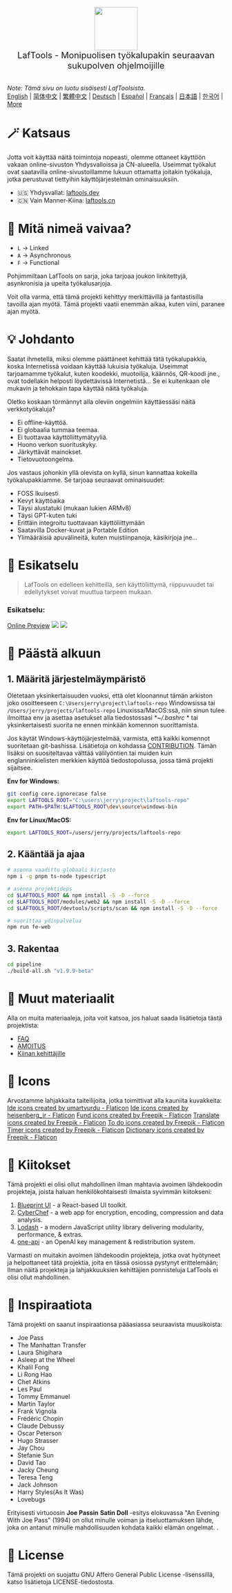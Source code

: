 <p align="center">
<img width="100" src="https://github.com/work7z/LafTools/blob/dev/modules/web2/public/static/icon.png?raw=true"></img>
<br>
<span style="font-size:20px">LafTools - Monipuolisen työkalupakin seuraavan sukupolven ohjelmoijille
</span>
<!-- <center>
<div style="text-align:center;">
<a target="_blank" href="http://cloud.laftools.cn">Esikatsele LafToolsin sisäpiiriversiota</a>
</div>
</center> -->
<br><br>
</p>

<i>Note: Tämä sivu on luotu sisäisesti LafToolsista.</i> <br/> [English](/docs/en_US/README.md)  |  [简体中文](/docs/zh_CN/README.md)  |  [繁體中文](/docs/zh_HK/README.md)  |  [Deutsch](/docs/de/README.md)  |  [Español](/docs/es/README.md)  |  [Français](/docs/fr/README.md)  |  [日本語](/docs/ja/README.md)  |  [한국어](/docs/ko/README.md) | [More](/docs/) <br/>

# 🪄 Katsaus

Jotta voit käyttää näitä toimintoja nopeasti, olemme ottaneet käyttöön vakaan online-sivuston Yhdysvalloissa ja CN-alueella. Useimmat työkalut ovat saatavilla online-sivustoillamme lukuun ottamatta joitakin työkaluja, jotka perustuvat tiettyihin käyttöjärjestelmän ominaisuuksiin.

- 🇺🇸 Yhdysvallat: [laftools.dev](https://laftools.dev)
- 🇨🇳 Vain Manner-Kiina: [laftools.cn](https://laftools.cn)

# 🔋 Mitä nimeä vaivaa?

- `L` -> Linked
- `A` -> Asynchronous
- `F` -> Functional

Pohjimmiltaan LafTools on sarja, joka tarjoaa joukon linkitettyjä, asynkronisia ja upeita työkalusarjoja.

Voit olla varma, että tämä projekti kehittyy merkittävillä ja fantastisilla tavoilla ajan myötä. Tämä projekti vaatii enemmän aikaa, kuten viini, paranee ajan myötä.

# 💡 Johdanto

Saatat ihmetellä, miksi olemme päättäneet kehittää tätä työkalupakkia, koska Internetissä voidaan käyttää lukuisia työkaluja. Useimmat tarjoamamme työkalut, kuten koodekki, muotoilija, käännös, QR-koodi jne., ovat todellakin helposti löydettävissä Internetistä... Se ei kuitenkaan ole mukavin ja tehokkain tapa käyttää näitä työkaluja.

Oletko koskaan törmännyt alla oleviin ongelmiin käyttäessäsi näitä verkkotyökaluja?

- Ei offline-käyttöä.
- Ei globaalia tummaa teemaa.
- Ei tuottavaa käyttöliittymätyyliä.
- Huono verkon suorituskyky.
- Järkyttävät mainokset.
- Tietovuotoongelma.

Jos vastaus johonkin yllä olevista on kyllä, sinun kannattaa kokeilla työkalupakkiamme. Se tarjoaa seuraavat ominaisuudet:

- FOSS Ikuisesti
- Kevyt käyttöaika
- Täysi alustatuki (mukaan lukien ARMv8)
- Täysi GPT-kuten tuki
- Erittäin integroitu tuottavaan käyttöliittymään
- Saatavilla Docker-kuvat ja Portable Edition
- Ylimääräisiä apuvälineitä, kuten muistiinpanoja, käsikirjoja jne...

# 🌠 Esikatselu

> LafTools on edelleen kehitteillä, sen käyttöliittymä, riippuvuudet tai edellytykset voivat muuttua tarpeen mukaan.

### Esikatselu:

[Online Preview](http://laftools.dev)
![](https://github.com/work7z/LafTools/blob/dev/devtools/images/preview.png?raw=true)
![](https://github.com/work7z/LafTools/blob/dev/devtools/images/preview-dark.png?raw=true)

# 🚀 Päästä alkuun

## 1. Määritä järjestelmäympäristö

Oletetaan yksinkertaisuuden vuoksi, että olet kloonannut tämän arkiston joko osoitteeseen `C:\Usersjerry\project\laftools-repo` Windowsissa tai `/Users/jerry/projects/laftools-repo` Linuxissa/MacOS:ssä, niin sinun tulee ilmoittaa env ja asettaa asetukset alla tiedostossasi **~/.bashrc* * tai yksinkertaisesti suorita ne ennen minkään komennon suorittamista.

Jos käytät Windows-käyttöjärjestelmää, varmista, että kaikki komennot suoritetaan git-bashissa. Lisätietoja on kohdassa [CONTRIBUTION](/docs/fi/CONTRIBUTION.md). Tämän lisäksi on suositeltavaa välttää välilyöntien tai muiden kuin englanninkielisten merkkien käyttöä tiedostopolussa, jossa tämä projekti sijaitsee.

**Env for Windows:**

```bash
git config core.ignorecase false
export LAFTOOLS_ROOT="C:\users\jerry\project\laftools-repo"
export PATH=$PATH:$LAFTOOLS_ROOT\dev\source\windows-bin
```

**Env for Linux/MacOS:**

```bash
export LAFTOOLS_ROOT=/users/jerry/projects/laftools-repo
```

## 2. Kääntää ja ajaa

```bash
# asenna vaadittu globaali kirjasto
npm i -g pnpm ts-node typescript

# asenna projektideps
cd $LAFTOOLS_ROOT && npm install -S -D --force
cd $LAFTOOLS_ROOT/modules/web2 && npm install -S -D --force
cd $LAFTOOLS_ROOT/devtools/scripts/scan && npm install -S -D --force

# suorittaa ydinpalvelua
npm run fe-web

```

## 3. Rakentaa

```bash
cd pipeline
./build-all.sh "v1.9.9-beta"
```

# 📑 Muut materiaalit

Alla on muita materiaaleja, joita voit katsoa, ​​jos haluat saada lisätietoja tästä projektista:

- [FAQ](/docs/fi/FAQ.md)
- [AMOITUS](/docs/fi/CONTRIBUTION.md)
- [Kiinan kehittäjille](/devtools/notes/common/issues.md)

# 💐 Icons

Arvostamme lahjakkaita taiteilijoita, jotka toimittivat alla kauniita kuvakkeita:
<a href="https://www.flaticon.com/free-icons/ide" title="ide icons">Ide icons created by umartvurdu - Flaticon</a>
<a href="https://www.flaticon.com/free-icons/ide" title="ide icons">Ide icons created by heisenberg_jr - Flaticon</a>
<a href="https://www.flaticon.com/free-icons/fund" title="fund icons">Fund icons created by Freepik - Flaticon</a>
<a href="https://www.flaticon.com/free-icons/translate" title="translate icons">Translate icons created by Freepik - Flaticon</a>
<a href="https://www.flaticon.com/free-icons/to-do" title="to do icons">To do icons created by Freepik - Flaticon</a>
<a href="https://www.flaticon.com/free-icons/timer" title="timer icons">Timer icons created by Freepik - Flaticon</a>
<a href="https://www.flaticon.com/free-icons/dictionary" title="dictionary icons">Dictionary icons created by Freepik - Flaticon</a>

# 🙏 Kiitokset

Tämä projekti ei olisi ollut mahdollinen ilman mahtavia avoimen lähdekoodin projekteja, joista haluan henkilökohtaisesti ilmaista syvimmän kiitokseni:

1. [Blueprint UI](https://blueprintjs.com/) - a React-based UI toolkit.
1. [CyberChef](https://github.com/gchq/CyberChef/tree/master) - a web app for encryption, encoding, compression and data analysis.
1. [Lodash](https://github.com/lodash/lodash) - a modern JavaScript utility library delivering modularity, performance, & extras.
1. [one-api](https://github.com/songquanpeng/one-api) - an OpenAI key management & redistribution system.

Varmasti on muitakin avoimen lähdekoodin projekteja, jotka ovat hyötyneet ja helpottaneet tätä projektia, joita en tässä osiossa pystynyt erittelemään; Ilman näitä projekteja ja lahjakkuuksien kehittäjien ponnisteluja LafTools ei olisi ollut mahdollinen.

# 🎷 Inspiraatiota

Tämä projekti on saanut inspiraationsa pääasiassa seuraavista muusikoista:

- Joe Pass
- The Manhattan Transfer
- Laura Shigihara
- Asleep at the Wheel
- Khalil Fong
- Li Rong Hao
- Chet Atkins
- Les Paul
- Tommy Emmanuel
- Martin Taylor
- Frank Vignola
- Frédéric Chopin
- Claude Debussy
- Oscar Peterson
- Hugo Strasser
- Jay Chou
- Stefanie Sun
- David Tao
- Jacky Cheung
- Teresa Teng
- Jack Johnson
- Harry Styles(As It Was)
- Lovebugs

Erityisesti virtuoosin **Joe Passin** **Satin Doll** -esitys elokuvassa "An Evening With Joe Pass" (1994) on ollut minulle voiman ja itseluottamuksen lähde, joka on antanut minulle mahdollisuuden kohdata kaikki elämän ongelmat. .

# 🪪 License

Tämä projekti on suojattu GNU Affero General Public License -lisenssillä, katso lisätietoja LICENSE-tiedostosta.
